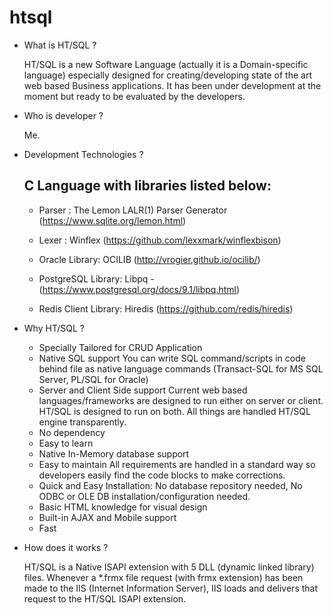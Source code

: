 # htsql
* What is HT/SQL ?
 
   HT/SQL is a new Software Language (actually it is a Domain-specific language) especially designed for creating/developing state of the art web based Business applications. It has been under development at the moment but ready to be evaluated by the developers.

* Who is developer ?

   Me.

* Development Technologies ?

  C Language with libraries listed below:
  --------
  - Parser  :
     The Lemon LALR(1) Parser Generator (https://www.sqlite.org/lemon.html)

  - Lexer   :
     Winflex (https://github.com/lexxmark/winflexbison)

  - Oracle Library:
     OCILIB (http://vrogier.github.io/ocilib/)

  - PostgreSQL Library: 
     Libpq - (https://www.postgresql.org/docs/9.1/libpq.html)

  - Redis Client Library:
     Hiredis (https://github.com/redis/hiredis)

* Why HT/SQL ?

    - Specially Tailored for CRUD Application
    - Native SQL support
       You can write SQL command/scripts in code behind file as native language commands (Transact-SQL for MS SQL Server, PL/SQL for Oracle)
    - Server and Client Side support
       Current web based languages/frameworks are designed to run either on server or client. HT/SQL is designed to run on both. All things are handled HT/SQL engine transparently.
    -  No dependency
    -  Easy to learn 
    - Native In-Memory database support
    - Easy to maintain
       All requirements are handled in a standard way so developers easily find the code blocks to make corrections.
    - Quick and Easy Installation: No database repository needed, No ODBC or OLE DB installation/configuration needed.
    - Basic HTML knowledge for visual design
    - Built-in AJAX and Mobile support
    - Fast
    
- How does it works ?

   HT/SQL is a Native ISAPI extension with 5 DLL (dynamic linked library) files. Whenever a *.frmx file request (with frmx extension) has been made to the IIS (Internet Information Server), IIS loads and delivers that request to the HT/SQL ISAPI extension.
